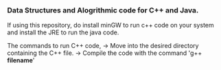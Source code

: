 ### Data Structures and Alogrithmic code for C++ and Java.

If using this repository, do install minGW to run c++ code on your system and install the JRE to run the java code.

The commands to run C++ code,
-> Move into the desired directory containing the C++ file.
-> Compile the code with the command 'g++ **filename**'
